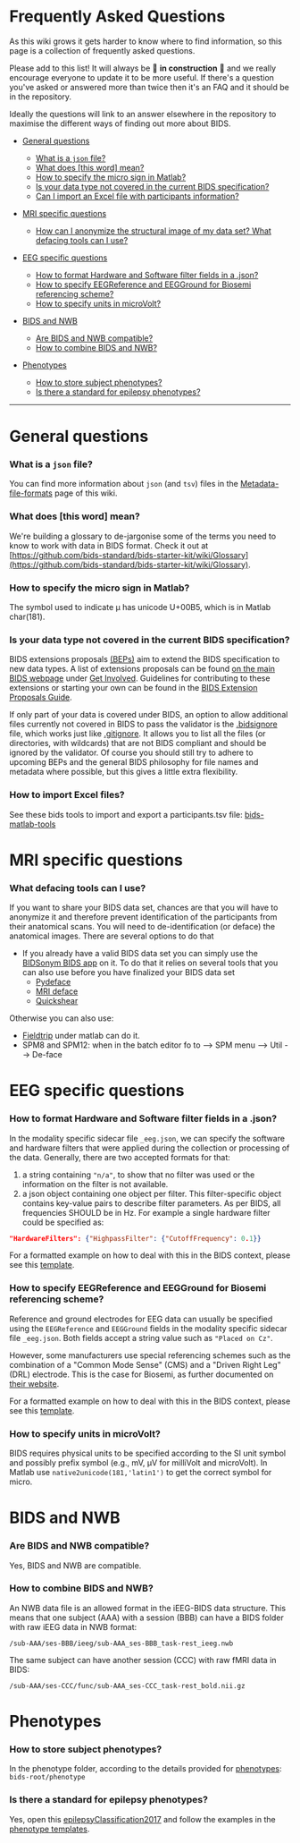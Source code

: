 # Frequently Asked Questions

As this wiki grows it gets harder to know where to find information, so this
page is a collection of frequently asked questions.

Please add to this list! It will always be :construction: **in construction**
:construction: and we really encourage everyone to update it to be more useful.
If there's a question you've asked or answered more than twice then it's an FAQ
and it should be in the repository.

Ideally the questions will link to an answer elsewhere in the repository to
maximise the different ways of finding out more about BIDS.

-   [General questions](#general-questions)

    -   [What is a `json` file?](#what-is-a-json-file)
    -   [What does [this word] mean?](#what-does-this-word-mean)
    -   [How to specify the micro sign in Matlab?](#how-to-specify-the-micro-sign-in-matlab)
    -   [Is your data type not covered in the current BIDS specification?](#is-your-data-type-not-covered-in-the-current-bids-specification)
    -   [Can I import an Excel file with participants information?](#how-to-import-excel-files)

-   [MRI specific questions](#mri-specific-questions)

    -   [How can I anonymize the structural image of my data set? What defacing tools can I use?](#what-defacing-tools-can-i-use)

-   [EEG specific questions](#eeg-specific-questions)

    -   [How to format Hardware and Software filter fields in a .json?](#how-to-format-hardware-and-software-filter-fields-in-a-json)
    -   [How to specify EEGReference and EEGGround for Biosemi referencing scheme?](#how-to-specify-eegreference-and-eegground-for-biosemi-referencing-scheme)
    -   [How to specify units in microVolt?](#how-to-specify-units-in-microVolt)

-   [BIDS and NWB](#BIDS-NWB)

    -   [Are BIDS and NWB compatible?](#are-bids-and-nwb-compatible)
    -   [How to combine BIDS and NWB?](#how-to-combine-bids-and-nwb)

-   [Phenotypes](#Phenotypes)
    -   [How to store subject phenotypes?](#how-to-store-subject-phenotypes)
    -   [Is there a standard for epilepsy phenotypes?](#is-there-a-standard-for-epilepsy-phenotypes)

---

# General questions

### What is a `json` file?

You can find more information about `json` (and `tsv`) files in the
[Metadata-file-formats](https://github.com/bids-standard/bids-starter-kit/wiki/Metadata-file-formats)
page of this wiki.

### What does [this word] mean?

We're building a glossary to de-jargonise some of the terms you need to know to
work with data in BIDS format. Check it out at
[https://github.com/bids-standard/bids-starter-kit/wiki/Glossary](https://github.com/bids-standard/bids-starter-kit/wiki/Glossary).

### How to specify the micro sign in Matlab?

The symbol used to indicate µ has unicode U+00B5, which is in Matlab char(181).

### Is your data type not covered in the current BIDS specification?

BIDS extensions proposals
[(BEPs)](https://bids.neuroimaging.io/get_involved.html#extending-the-bids-specification)
aim to extend the BIDS specification to new data types. A list of extensions
proposals can be found [on the main BIDS webpage](https://bids.neuroimaging.io/)
under
[Get Involved](https://bids.neuroimaging.io/get_involved.html#extending-the-bids-specification).
Guidelines for contributing to these extensions or starting your own can be
found in the
[BIDS Extension Proposals Guide](https://docs.google.com/document/d/1pWmEEY-1-WuwBPNy5tDAxVJYQ9Een4hZJM06tQZg8X4/edit).

If only part of your data is covered under BIDS, an option to allow additional
files currently not covered in BIDS to pass the validator is the
[.bidsignore](https://github.com/bids-standard/bids-validator#bidsignore) file,
which works just like [.gitignore](https://git-scm.com/docs/gitignore). It
allows you to list all the files (or directories, with wildcards) that are not
BIDS compliant and should be ignored by the validator. Of course you should
still try to adhere to upcoming BEPs and the general BIDS philosophy for file
names and metadata where possible, but this gives a little extra flexibility.

### How to import Excel files?

See these bids tools to import and export a participants.tsv file:
[bids-matlab-tools](https://github.com/sccn/bids-matlab-tools/blob/master/bids_spreadsheet2participants.m)

# MRI specific questions

### What defacing tools can I use?

If you want to share your BIDS data set, chances are that you will have to
anonymize it and therefore prevent identification of the participants from their
anatomical scans. You will need to de-identification (or deface) the anatomical
images. There are several options to do that

-   If you already have a valid BIDS data set you can simply use the
    [BIDSonym BIDS app](https://github.com/PeerHerholz/BIDSonym) on it. To do
    that it relies on several tools that you can also use before you have
    finalized your BIDS data set
    -   [Pydeface](https://github.com/poldracklab/pydeface)
    -   [MRI deface](https://surfer.nmr.mgh.harvard.edu/fswiki/mri_deface)
    -   [Quickshear](https://github.com/nipy/quickshear)

Otherwise you can also use:

-   [Fieldtrip](http://www.fieldtriptoolbox.org/faq/how_can_i_anonymize_an_anatomical_mri/)
    under matlab can do it.
-   SPM8 and SPM12: when in the batch editor fo to --> SPM menu --> Util -->
    De-face

# EEG specific questions

### How to format Hardware and Software filter fields in a .json?

In the modality specific sidecar file `_eeg.json`, we can specify the software
and hardware filters that were applied during the collection or processing of
the data. Generally, there are two accepted formats for that:

1. a string containing `"n/a"`, to show that no filter was used or the
   information on the filter is not available.
2. a json object containing one object per filter. This filter-specific object
   contains key-value pairs to describe filter parameters. As per BIDS, all
   frequencies SHOULD be in Hz. For example a single hardware filter could be
   specified as:

```json
"HardwareFilters": {"HighpassFilter": {"CutoffFrequency": 0.1}}
```

For a formatted example on how to deal with this in the BIDS context, please see
this
[template](https://github.com/bids-standard/bids-starter-kit/blob/master/templates/sub-01/ses-01/eeg/sub-01_ses-01_task-FilterExample_eeg.json).

### How to specify EEGReference and EEGGround for Biosemi referencing scheme?

Reference and ground electrodes for EEG data can usually be specified using the
`EEGReference` and `EEGGround` fields in the modality specific sidecar file
`_eeg.json`. Both fields accept a string value such as `"Placed on Cz"`.

However, some manufacturers use special referencing schemes such as the
combination of a "Common Mode Sense" (CMS) and a "Driven Right Leg" (DRL)
electrode. This is the case for Biosemi, as further documented on
[their website](https://www.biosemi.com/faq/cms&drl.htm).

For a formatted example on how to deal with this in the BIDS context, please see
this
[template](https://github.com/bids-standard/bids-starter-kit/blob/master/templates/sub-01/ses-01/eeg/sub-01_ses-01_task-ReferenceExample_eeg.json).

### How to specify units in microVolt?

BIDS requires physical units to be specified according to the SI unit symbol and
possibly prefix symbol (e.g., mV, μV for milliVolt and microVolt). In Matlab use
`native2unicode(181,'latin1')` to get the correct symbol for micro.

# BIDS and NWB

### Are BIDS and NWB compatible?

Yes, BIDS and NWB are compatible.

### How to combine BIDS and NWB?

An NWB data file is an allowed format in the iEEG-BIDS data structure. This
means that one subject (AAA) with a session (BBB) can have a BIDS folder with
raw iEEG data in NWB format:

```
/sub-AAA/ses-BBB/ieeg/sub-AAA_ses-BBB_task-rest_ieeg.nwb
```

The same subject can have another session (CCC) with raw fMRI data in BIDS:

```
/sub-AAA/ses-CCC/func/sub-AAA_ses-CCC_task-rest_bold.nii.gz
```

# Phenotypes

### How to store subject phenotypes?

In the phenotype folder, according to the details provided for
[phenotypes](https://bids-specification.readthedocs.io/en/stable/03-modality-agnostic-files.html#phenotypic-and-assessment-data):
`bids-root/phenotype`

### Is there a standard for epilepsy phenotypes?

Yes, open this
[epilepsyClassification2017](https://github.com/bids-standard/bids-starter-kit/blob/master/interactiveTreeVisualization/epilepsyClassification2017/tree.html)
and follow the examples in the
[phenotype templates](https://github.com/bids-standard/bids-starter-kit/tree/master/templates/phenotype).
